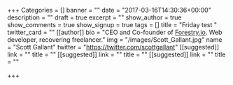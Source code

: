 +++
Categories = []
banner = ""
date = "2017-03-16T14:30:36+00:00"
description = ""
draft = true
excerpt = ""
show_author = true
show_comments = true
show_signup = true
tags = []
title = "Friday test "
twitter_card = ""
[[author]]
bio = "CEO and Co-founder of <a href='https://forestry.io' title='Forestry.io CMS'>Forestry.io</a>. Web developer, recovering freelancer."
img = "/images/Scott_Gallant.jpg"
name = "Scott Gallant"
twitter = "https://twitter.com/scottgallant"
[[suggested]]
link = ""
title = ""
[[suggested]]
link = ""
title = ""
[[suggested]]
link = ""
title = ""

+++
